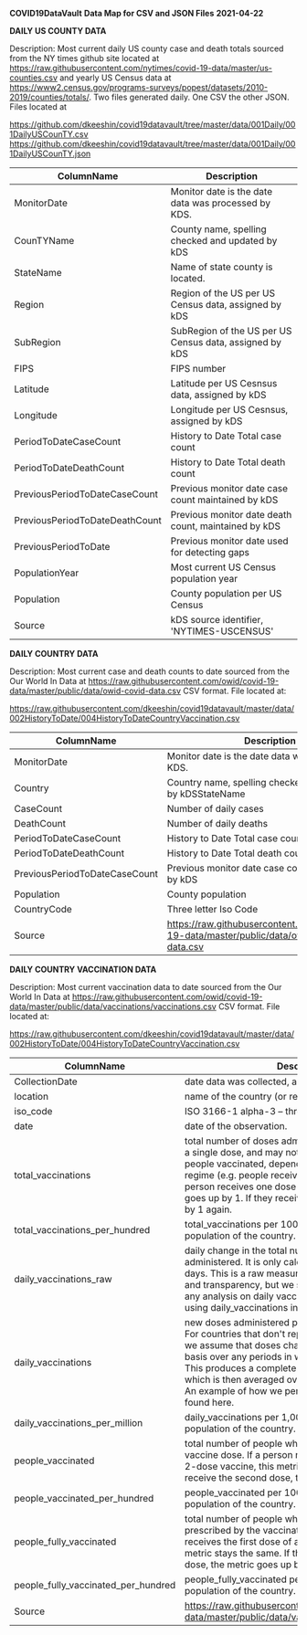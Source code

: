 __COVID19DataVault__
__Data Map for CSV and JSON Files__
__2021-04-22__

__DAILY US COUNTY DATA__

Description:  Most current daily US county case and death totals sourced from the NY times github site located at https://raw.githubusercontent.com/nytimes/covid-19-data/master/us-counties.csv and yearly US Census data at  https://www2.census.gov/programs-surveys/popest/datasets/2010-2019/counties/totals/. Two files generated daily. One CSV the other JSON. Files located at

https://github.com/dkeeshin/covid19datavault/tree/master/data/001Daily/001DailyUSCounTY.csv
https://github.com/dkeeshin/covid19datavault/tree/master/data/001Daily/001DailyUSCounTY.json


| ColumnName | Description |
| ---------- | ----------- |
| MonitorDate | Monitor date is the date data was processed by KDS. |
| CounTYName | County name, spelling checked and updated by kDS |  
| StateName| Name of state county is located. |
| Region | Region of the US per US Census data, assigned by kDS |
| SubRegion | SubRegion of the US per US Census data, assigned by kDS |
| FIPS | FIPS number |
| Latitude | Latitude per US Cesnsus data, assigned by kDS |
| Longitude | Longitude per US Cesnsus, assigned by kDS |
| PeriodToDateCaseCount | History to Date Total case count |
| PeriodToDateDeathCount | History to Date Total death count |
| PreviousPeriodToDateCaseCount | Previous monitor date case count maintained by kDS |
| PreviousPeriodToDateDeathCount | Previous monitor date death count, maintained by kDS |
| PreviousPeriodToDate | Previous monitor date used for detecting gaps |
| PopulationYear | Most current US Census population year |
| Population | County population per US Census |
| Source | kDS source identifier, 'NYTIMES-USCENSUS' |

__DAILY COUNTRY DATA__

Description:  Most current case and death counts to date sourced from the Our World In Data at  https://raw.githubusercontent.com/owid/covid-19-data/master/public/data/owid-covid-data.csv
CSV format. File located at: 

https://raw.githubusercontent.com/dkeeshin/covid19datavault/master/data/002HistoryToDate/004HistoryToDateCountryVaccination.csv

| ColumnName | Description |
| ---------- | ----------- |
| MonitorDate | Monitor date is the date data was processed by KDS. |
| Country | Country name, spelling checked and updated by kDSStateName|
| CaseCount | Number of daily cases |
| DeathCount | Number of daily deaths  |
| PeriodToDateCaseCount | History to Date Total case count |
| PeriodToDateDeathCount | History to Date Total death count |
| PreviousPeriodToDateCaseCount | Previous monitor date case count maintained by kDS |
| Population | County population|
| CountryCode | Three letter Iso Code|
| Source | https://raw.githubusercontent.com/owid/covid-19-data/master/public/data/owid-covid-data.csv|

__DAILY COUNTRY VACCINATION DATA__

Description:  Most current vaccination data to date sourced from the Our World In Data at  https://raw.githubusercontent.com/owid/covid-19-data/master/public/data/vaccinations/vaccinations.csv 
CSV format. File located at: 

https://raw.githubusercontent.com/dkeeshin/covid19datavault/master/data/002HistoryToDate/004HistoryToDateCountryVaccination.csv

| ColumnName | Description |
| ---------- | ----------- |
| CollectionDate | date data was collected, assigned by kDS|
| location |  name of the country (or region within a country). |
| iso_code |  ISO 3166-1 alpha-3 – three-letter country codes. |
| date |  date of the observation. |
| total_vaccinations |  total number of doses administered. This is counted as a single dose, and may not equal the total number of people vaccinated, depending on the specific dose regime (e.g. people receive multiple doses). If a person receives one dose of the vaccine, this metric goes up by 1. If they receive a second dose, it goes up by 1 again. |
| total_vaccinations_per_hundred |  total_vaccinations per 100 people in the total population of the country. |
|  daily_vaccinations_raw |  daily change in the total number of doses administered. It is only calculated for consecutive days. This is a raw measure provided for data checks and transparency, but we strongly recommend that any analysis on daily vaccination rates be conducted using daily_vaccinations instead. |
| daily_vaccinations |  new doses administered per day (7-day smoothed). For countries that don't report data on a daily basis, we assume that doses changed equally on a daily basis over any periods in which no data was reported. This produces a complete series of daily figures, which is then averaged over a rolling 7-day window. An example of how we perform this calculation can be found here. |
| daily_vaccinations_per_million |  daily_vaccinations per 1,000,000 people in the total population of the country. |
| people_vaccinated |  total number of people who received at least one vaccine dose. If a person receives the first dose of a 2-dose vaccine, this metric goes up by 1. If they receive the second dose, the metric stays the same. |
| people_vaccinated_per_hundred |  people_vaccinated per 100 people in the total population of the country. |
| people_fully_vaccinated |  total number of people who received all doses prescribed by the vaccination protocol. If a person receives the first dose of a 2-dose vaccine, this metric stays the same. If they receive the second dose, the metric goes up by 1. |
| people_fully_vaccinated_per_hundred |  people_fully_vaccinated per 100 people in the total population of the country. |
| Source | https://raw.githubusercontent.com/owid/covid-19-data/master/public/data/vaccinations/vaccinations.csv |


